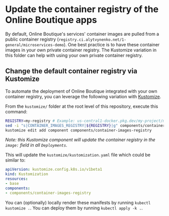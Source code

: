 # Update the container registry of the Online Boutique apps

By default, Online Boutique's services' container images are pulled from a public container registry (`registry.ci.alytvynenko.net/1-general/microservices-demo`). One best practice is to have these container images in your own private container registry. The Kustomize variation in this folder can help with using your own private container registry.

## Change the default container registry via Kustomize

To automate the deployment of Online Boutique integrated with your own container registry, you can leverage the following variation with [Kustomize](../..).

From the `kustomize/` folder at the root level of this repository, execute this command:

```bash
REGISTRY=my-registry # Example: us-central1-docker.pkg.dev/my-project/my-directory
sed -i "s|CONTAINER_IMAGES_REGISTRY|${REGISTRY}|g" components/container-images-registry/kustomization.yaml
kustomize edit add component components/container-images-registry
```

_Note: this Kustomize component will update the container registry in the `image:` field in all `Deployments`._

This will update the `kustomize/kustomization.yaml` file which could be similar to:

```yaml
apiVersion: kustomize.config.k8s.io/v1beta1
kind: Kustomization
resources:
- base
components:
- components/container-images-registry
```

You can (optionally) locally render these manifests by running `kubectl kustomize .`.
You can deploy them by running `kubectl apply -k .`.
